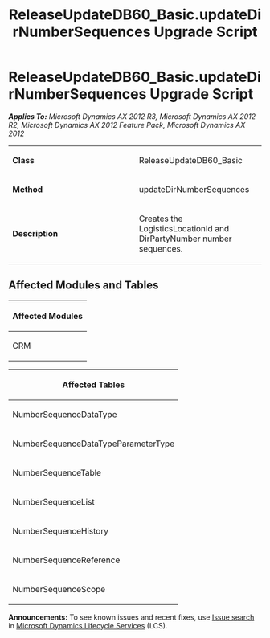 ﻿---
title: ReleaseUpdateDB60_Basic.updateDirNumberSequences Upgrade Script
TOCTitle: ReleaseUpdateDB60_Basic.updateDirNumberSequences Upgrade Script
ms:assetid: 9956839b-741e-a453-57eb-1547c86100de
ms:mtpsurl: https://msdn.microsoft.com/en-us/library/JJ686269(v=AX.60)
ms:contentKeyID: 49709972
ms.date: 05/18/2015
mtps_version: v=AX.60
---

# ReleaseUpdateDB60\_Basic.updateDirNumberSequences Upgrade Script 


_**Applies To:** Microsoft Dynamics AX 2012 R3, Microsoft Dynamics AX 2012 R2, Microsoft Dynamics AX 2012 Feature Pack, Microsoft Dynamics AX 2012_

<table>
<colgroup>
<col style="width: 50%" />
<col style="width: 50%" />
</colgroup>
<tbody>
<tr class="odd">
<td><p><strong>Class</strong></p></td>
<td><p>ReleaseUpdateDB60_Basic</p></td>
</tr>
<tr class="even">
<td><p><strong>Method</strong></p></td>
<td><p>updateDirNumberSequences</p></td>
</tr>
<tr class="odd">
<td><p><strong>Description</strong></p></td>
<td><p>Creates the LogisticsLocationId and DirPartyNumber number sequences.</p></td>
</tr>
</tbody>
</table>


## Affected Modules and Tables

<table>
<colgroup>
<col style="width: 100%" />
</colgroup>
<thead>
<tr class="header">
<th><p>Affected Modules</p></th>
</tr>
</thead>
<tbody>
<tr class="odd">
<td><p>CRM</p></td>
</tr>
</tbody>
</table>


<table>
<colgroup>
<col style="width: 100%" />
</colgroup>
<thead>
<tr class="header">
<th><p>Affected Tables</p></th>
</tr>
</thead>
<tbody>
<tr class="odd">
<td><p>NumberSequenceDataType</p></td>
</tr>
<tr class="even">
<td><p>NumberSequenceDataTypeParameterType</p></td>
</tr>
<tr class="odd">
<td><p>NumberSequenceTable</p></td>
</tr>
<tr class="even">
<td><p>NumberSequenceList</p></td>
</tr>
<tr class="odd">
<td><p>NumberSequenceHistory</p></td>
</tr>
<tr class="even">
<td><p>NumberSequenceReference</p></td>
</tr>
<tr class="odd">
<td><p>NumberSequenceScope</p></td>
</tr>
</tbody>
</table>

  
**Announcements:** To see known issues and recent fixes, use [Issue search](http://go.microsoft.com/fwlink/?linkid=389258) in [Microsoft Dynamics Lifecycle Services](http://go.microsoft.com/fwlink/?linkid=306505) (LCS).


